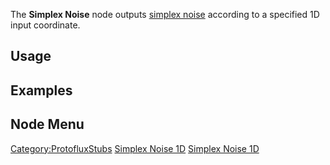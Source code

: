 <languages></languages>

The **Simplex Noise** node outputs [simplex
noise](https://en.wikipedia.org/wiki/Simplex_noise) according to a
specified 1D input coordinate.

## Usage

## Examples

## Node Menu

[Category:ProtofluxStubs](Category:ProtofluxStubs "wikilink") [Simplex
Noise 1D](Category:Protoflux{{#translation:}} "wikilink") [Simplex Noise
1D](Category:Protoflux:Math{{#translation:}} "wikilink")
